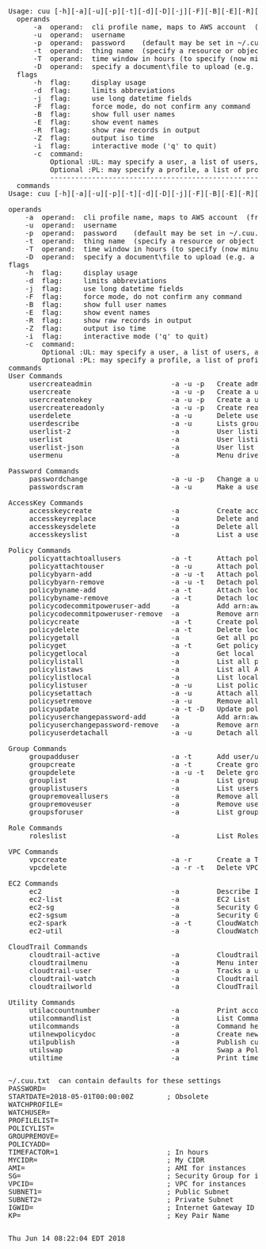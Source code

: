<pre>
Usage: cuu [-h][-a][-u][-p][-t][-d][-D][-j][-F][-B][-E][-R][-Z][-i][-c]
  operands
      -a  operand:  cli profile name, maps to AWS account  (from .aws/config)
      -u  operand:  username
      -p  operand:  password    (default may be set in ~/.cuu.txt)
      -t  operand:  thing name  (specify a resource or object name)
      -T  operand:  time window in hours (to specify (now minus T) to now)
      -D  operand:  specify a document\file to upload (e.g. a policy document)
  flags
      -h  flag:     display usage
      -d  flag:     limits abbreviations
      -j  flag:     use long datetime fields
      -F  flag:     force mode, do not confirm any command
      -B  flag:     show full user names
      -E  flag:     show event names
      -R  flag:     show raw records in output
      -Z  flag:     output iso time
      -i  flag:     interactive mode ('q' to quit)
      -c  command:
          Optional :UL: may specify a user, a list of users, a file, or the keyword ALLUSERS
          Optional :PL: may specify a profile, a list of profiles, or the special keyword ALLPROFILES
          ----------------------------------------------------------------------------------------------
  commands
Usage: cuu [-h][-a][-u][-p][-t][-d][-D][-j][-F][-B][-E][-R][-Z][-i][-c]

operands
    -a  operand:  cli profile name, maps to AWS account  (from .aws/config)
    -u  operand:  username
    -p  operand:  password    (default may be set in ~/.cuu.txt)
    -t  operand:  thing name  (specify a resource or object name)
    -T  operand:  time window in hours (to specify (now minus T) to now)
    -D  operand:  specify a document\file to upload (e.g. a policy document)
flags
    -h  flag:     display usage
    -d  flag:     limits abbreviations
    -j  flag:     use long datetime fields
    -F  flag:     force mode, do not confirm any command
    -B  flag:     show full user names
    -E  flag:     show event names
    -R  flag:     show raw records in output
    -Z  flag:     output iso time
    -i  flag:     interactive mode ('q' to quit)
    -c  command:
        Optional :UL: may specify a user, a list of users, a file, or the keyword ALLUSERS
        Optional :PL: may specify a profile, a list of profiles, or the special keyword ALLPROFILES
commands
User Commands  
     usercreateadmin                   -a -u -p   Create admin user
     usercreate                        -a -u -p   Create a user and assign access keys
     usercreatenokey                   -a -u -p   Create a user with no access keys
     usercreatereadonly                -a -u -p   Create readonly user
     userdelete                        -a -u      Delete user
     userdescribe                      -a -u      Lists groups and policies associated with user/userlist
     userlist-2                        -a         User listing (simple format)
     userlist                          -a         User listing
     userlist-json                     -a         User list in json format
     usermenu                          -a         Menu driven user information
  
Password Commands  
     passwordchange                    -a -u -p   Change a users password
     passwordscram                     -a -u      Make a users password unkown (scram)
  
AccessKey Commands  
     accesskeycreate                   -a         Create access keys for user
     accesskeyreplace                  -a         Delete and replace access keys
     accesskeysdelete                  -a         Delete all access keys attached to user
     accesskeyslist                    -a         List a users access keys
  
Policy Commands  
     policyattachtoallusers            -a -t      Attach policy to all users
     policyattachtouser                -a -u      Attach policy to user
     policybyarn-add                   -a -u -t   Attach policy to user by ARN
     policybyarn-remove                -a -u -t   Detach policy from user by ARN
     policybyname-add                  -a -t      Attach local policy to user by policy name
     policybyname-remove               -a -t      Detach local policy from user by policy name
     policycodecommitpoweruser-add     -a         Add arn:aws:iam::aws:policy/AWSCodeCommitPowerUser to user
     policycodecommitpoweruser-remove  -a         Remove arn:aws:iam::aws:policy/AWSCodeCommitPowerUser from user
     policycreate                      -a -t      Create policy bu name and upload policy document this.json
     policydelete                      -a -t      Delete local policy ARN
     policygetall                      -a         Get all policy documents
     policyget                         -a -t      Get policy
     policygetlocal                    -a         Get local policy documents
     policylistall                     -a         List all policies
     policylistaws                     -a         List all AWS policies
     policylistlocal                   -a         List local policies
     policylistuser                    -a -u      List policies atttached to user
     policysetattach                   -a -u      Attach all policies specified in policyset.txt to user
     policysetremove                   -a -u      Remove all policies specified in policyset.txt from user
     policyupdate                      -a -t -D   Update policy
     policyuserchangepassword-add      -a         Add arn:aws:iam::aws:policy/IAMUserChangePassword to user
     policyuserchangepassword-remove   -a         Remove arn:aws:iam::aws:policy/IAMUserChangePassword from user
     policyuserdetachall               -a -u      Detach all policies from user
  
Group Commands  
     groupadduser                      -a -t      Add user/userlist to group
     groupcreate                       -a -t      Create group in profile
     groupdelete                       -a -u -t   Delete group from profile by group name
     grouplist                         -a         List groups in profile
     grouplistusers                    -a         List users in group
     groupremoveallusers               -a         Remove all groups atttach to user
     groupremoveuser                   -a         Remove user from group by group name
     groupsforuser                     -a         List groups attached to user
  
Role Commands  
     roleslist                         -a         List Roles
  
VPC Commands  
     vpccreate                         -a -r      Create a Two Subnet VPC
     vpcdelete                         -a -r -t   Delete VPC
  
EC2 Commands  
     ec2                               -a         Describe Instances
     ec2-list                          -a         EC2 List
     ec2-sg                            -a         Security Group Detail Report
     ec2-sgsum                         -a         Security Group Summary Report
     ec2-spark                         -a -t      CloudWatch CPU Utilization with Spark Graphing
     ec2-util                          -a         CloudWatch CPU Utilization
  
CloudTrail Commands  
     cloudtrail-active                 -a         Cloudtrail watch all activity in the time window
     cloudtrailmenu                    -a         Menu interface to pick and watch users via cloudtrail
     cloudtrail-user                   -a         Tracks a user's activity via cloud trail
     cloudtrail-watch                  -a         Cloudtrail watch a user across multiple profiles
     cloudtrailworld                   -a         CloudTrail report for 100 hour window for user across all regions
  
Utility Commands  
     utilaccountnumber                 -a         Print account number
     utilcommandlist                   -a         List Commands
     utilcommands                      -a         Command help
     utilnewpolicydoc                  -a         Create new this.json from policydoc.json template
     utilpublish                       -a         Publish cuureport.txt
     utilswap                          -a         Swap a Policy for a Group
     utiltime                          -a         Print time window
  
</pre>
<pre>
~/.cuu.txt  can contain defaults for these settings
PASSWORD=
STARTDATE=2018-05-01T00:00:00Z        ; Obsolete
WATCHPROFILE=
WATCHUSER=
PROFILELIST=
POLICYLIST=
GROUPREMOVE=
POLICYADD=
TIMEFACTOR=1                          ; In hours
MYCIDR=                               ; My CIDR
AMI=                                  ; AMI for instances
SG=                                   ; Security Group for instances
VPCID=                                ; VPC for instances
SUBNET1=                              ; Public Subnet
SUBNET2=                              ; Private Subnet
IGWID=                                ; Internet Gateway ID
KP=                                   ; Key Pair Name
</pre>
<pre>
  
Thu Jun 14 08:22:04 EDT 2018
</pre>
